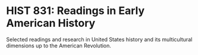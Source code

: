 # HIST 831: Readings in Early American History

Selected readings and research in United States history and its multicultural dimensions up to the American Revolution.